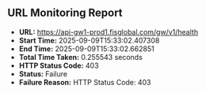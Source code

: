 ## URL Monitoring Report

- **URL:** https://api-gw1-prod1.fisglobal.com/gw/v1/health
- **Start Time:** 2025-09-09T15:33:02.407308
- **End Time:** 2025-09-09T15:33:02.662851
- **Total Time Taken:** 0.255543 seconds
- **HTTP Status Code:** 403
- **Status:** Failure
- **Failure Reason:** HTTP Status Code: 403
